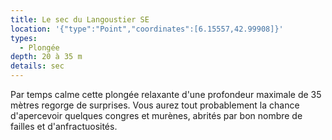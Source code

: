 ```yaml
---
title: Le sec du Langoustier SE
location: '{"type":"Point","coordinates":[6.15557,42.99908]}'
types:
  - Plongée
depth: 20 à 35 m
details: sec
---
```

Par temps calme cette plongée relaxante d'une profondeur maximale de 35 mètres regorge de surprises. Vous aurez tout probablement la chance d'apercevoir quelques congres et murènes, abrités par bon nombre de failles et d'anfractuosités.
